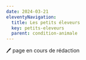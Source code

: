 ```yaml
---
date: 2024-03-21
eleventyNavigation:
  title: Les petits éleveurs
  key: petits-eleveurs
  parent: condition-animale
---
```


🖊️ page en cours de rédaction

